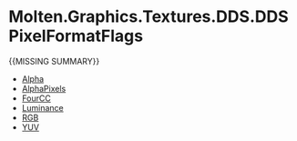 ﻿  
# Molten.Graphics.Textures.DDS.DDSPixelFormatFlags
{{MISSING SUMMARY}}
  
*  [Alpha](docs/Molten.Render/Molten/Graphics/Textures/DDS/DDSPixelFormatFlags/Alpha.md)  
*  [AlphaPixels](docs/Molten.Render/Molten/Graphics/Textures/DDS/DDSPixelFormatFlags/AlphaPixels.md)  
*  [FourCC](docs/Molten.Render/Molten/Graphics/Textures/DDS/DDSPixelFormatFlags/FourCC.md)  
*  [Luminance](docs/Molten.Render/Molten/Graphics/Textures/DDS/DDSPixelFormatFlags/Luminance.md)  
*  [RGB](docs/Molten.Render/Molten/Graphics/Textures/DDS/DDSPixelFormatFlags/RGB.md)  
*  [YUV](docs/Molten.Render/Molten/Graphics/Textures/DDS/DDSPixelFormatFlags/YUV.md)